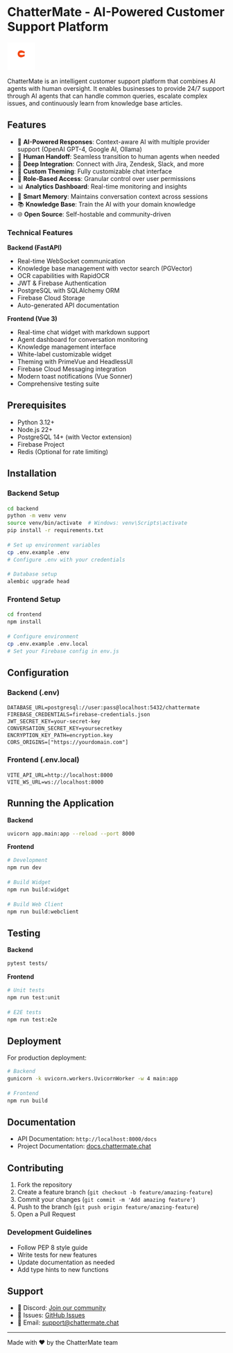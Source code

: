 # ChatterMate - AI-Powered Customer Support Platform

![ChatterMate Logo](frontend/public/assets/images/logo.svg)

ChatterMate is an intelligent customer support platform that combines AI agents with human oversight. It enables businesses to provide 24/7 support through AI agents that can handle common queries, escalate complex issues, and continuously learn from knowledge base articles.

## Features

- 🤖 **AI-Powered Responses**: Context-aware AI with multiple provider support (OpenAI GPT-4, Google AI, Ollama)
- 👥 **Human Handoff**: Seamless transition to human agents when needed
- 🔌 **Deep Integration**: Connect with Jira, Zendesk, Slack, and more
- 🎨 **Custom Theming**: Fully customizable chat interface
- 🔐 **Role-Based Access**: Granular control over user permissions
- 📊 **Analytics Dashboard**: Real-time monitoring and insights
- 💾 **Smart Memory**: Maintains conversation context across sessions
- 📚 **Knowledge Base**: Train the AI with your domain knowledge
- 🌐 **Open Source**: Self-hostable and community-driven

### Technical Features

**Backend (FastAPI)**
- Real-time WebSocket communication
- Knowledge base management with vector search (PGVector)
- OCR capabilities with RapidOCR
- JWT & Firebase Authentication
- PostgreSQL with SQLAlchemy ORM
- Firebase Cloud Storage
- Auto-generated API documentation

**Frontend (Vue 3)**
- Real-time chat widget with markdown support
- Agent dashboard for conversation monitoring
- Knowledge management interface
- White-label customizable widget
- Theming with PrimeVue and HeadlessUI
- Firebase Cloud Messaging integration
- Modern toast notifications (Vue Sonner)
- Comprehensive testing suite

## Prerequisites

- Python 3.12+
- Node.js 22+
- PostgreSQL 14+ (with Vector extension)
- Firebase Project
- Redis (Optional for rate limiting)

## Installation

### Backend Setup
```bash
cd backend
python -m venv venv
source venv/bin/activate  # Windows: venv\Scripts\activate
pip install -r requirements.txt

# Set up environment variables
cp .env.example .env
# Configure .env with your credentials

# Database setup
alembic upgrade head
```

### Frontend Setup
```bash
cd frontend
npm install

# Configure environment
cp .env.example .env.local
# Set your Firebase config in env.js
```

## Configuration

### Backend (.env)
```env
DATABASE_URL=postgresql://user:pass@localhost:5432/chattermate
FIREBASE_CREDENTIALS=firebase-credentials.json
JWT_SECRET_KEY=your-secret-key
CONVERSATION_SECRET_KEY=yoursecretkey
ENCRYPTION_KEY_PATH=encryption.key
CORS_ORIGINS=["https://yourdomain.com"]
```

### Frontend (.env.local)
```env
VITE_API_URL=http://localhost:8000
VITE_WS_URL=ws://localhost:8000
```

## Running the Application

**Backend**
```bash
uvicorn app.main:app --reload --port 8000
```

**Frontend**
```bash
# Development
npm run dev

# Build Widget
npm run build:widget

# Build Web Client
npm run build:webclient
```

## Testing

**Backend**
```bash
pytest tests/
```

**Frontend**
```bash
# Unit tests
npm run test:unit

# E2E tests
npm run test:e2e
```

## Deployment

For production deployment:
```bash
# Backend
gunicorn -k uvicorn.workers.UvicornWorker -w 4 main:app

# Frontend
npm run build
```

## Documentation

- API Documentation: `http://localhost:8000/docs`
- Project Documentation: [docs.chattermate.chat](https://docs.chattermate.chat)

## Contributing

1. Fork the repository
2. Create a feature branch (`git checkout -b feature/amazing-feature`)
3. Commit your changes (`git commit -m 'Add amazing feature'`)
4. Push to the branch (`git push origin feature/amazing-feature`)
5. Open a Pull Request

### Development Guidelines
- Follow PEP 8 style guide
- Write tests for new features
- Update documentation as needed
- Add type hints to new functions

## Support

- 💬 Discord: [Join our community](https://discord.gg/XNCMg8jV8U)
- 🐛 Issues: [GitHub Issues](https://github.com/chattermate/chattermate/issues)
- 📧 Email: support@chattermate.chat



---

Made with ❤️ by the ChatterMate team 